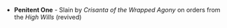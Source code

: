 - **Penitent One** - Slain by _Crisanta of the Wrapped Agony_ on orders from the *High Wills* (revived)
